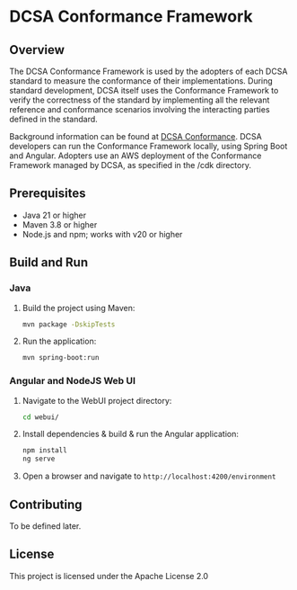 # DCSA Conformance Framework

## Overview
The DCSA Conformance Framework is used by the adopters of each DCSA standard to measure the conformance of their
implementations. During standard development, DCSA itself uses the Conformance Framework to verify the correctness of
the standard by implementing all the relevant reference and conformance scenarios involving the interacting parties
defined in the standard.

Background information can be found at [DCSA Conformance](https://developer.dcsa.org/conformance).
DCSA developers can run the Conformance Framework locally, using Spring Boot and Angular.
Adopters use an AWS deployment of the Conformance Framework managed by DCSA, as specified in the /cdk directory.

## Prerequisites
- Java 21 or higher
- Maven 3.8 or higher
- Node.js and npm; works with v20 or higher

## Build and Run

### Java
1. Build the project using Maven:
    ```sh
    mvn package -DskipTests
    ```
2. Run the application:
    ```sh
    mvn spring-boot:run
    ```

### Angular and NodeJS Web UI
1. Navigate to the WebUI project directory:
    ```sh
    cd webui/
    ```
2. Install dependencies & build & run the Angular application:
    ```sh
    npm install
    ng serve
    ```
3. Open a browser and navigate to `http://localhost:4200/environment`

## Contributing
To be defined later.

## License
This project is licensed under the Apache License 2.0
